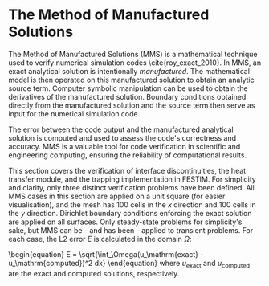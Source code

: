 # The Method of Manufactured Solutions

The Method of Manufactured Solutions (MMS) is a mathematical technique used to verify numerical simulation codes \cite{roy_exact_2010}.
In MMS, an exact analytical solution is intentionally _manufactured_.
The mathematical model is then operated on this manufactured solution to obtain an analytic source term.
Computer symbolic manipulation can be used to obtain the derivatives of the manufactured solution.
Boundary conditions obtained directly from the manufactured solution and the source term then serve as input for the numerical simulation code.

The error between the code output and the manufactured analytical solution is computed and used to assess the code's correctness and accuracy.
MMS is a valuable tool for code verification in scientific and engineering computing, ensuring the reliability of computational results.

This section covers the verification of interface discontinuities, the heat transfer module, and the trapping implementation in FESTIM.
For simplicity and clarity, only three distinct verification problems have been defined.
All MMS cases in this section are applied on a unit square (for easier visualisation), and the mesh has 100 cells in the $x$ direction and 100 cells in the $y$ direction.
Dirichlet boundary conditions enforcing the exact solution are applied on all surfaces.
Only steady-state problems for simplicity's sake, but MMS can be - and has been - applied to transient problems.
For each case, the L2 error $E$ is calculated in the domain $\Omega$:

\begin{equation}
    E = \sqrt{\int_\Omega(u_\mathrm{exact} - u_\mathrm{computed})^2 dx}
\end{equation}
where $u_\mathrm{exact}$ and $u_\mathrm{computed}$ are the exact and computed solutions, respectively.